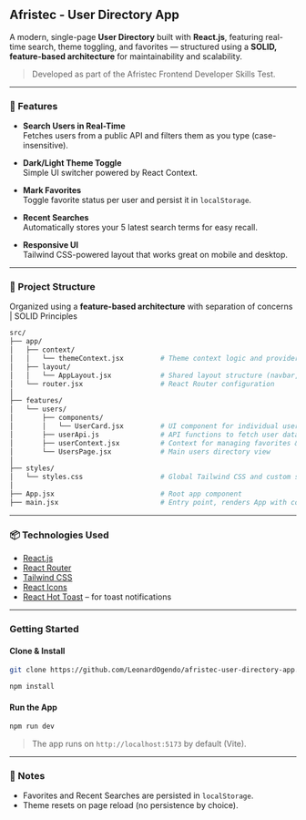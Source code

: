 ## Afristec - User Directory App

A modern, single-page **User Directory** built with **React.js**, featuring real-time search, theme toggling, and favorites — structured using a **SOLID, feature-based architecture** for maintainability and scalability.

> Developed as part of the Afristec Frontend Developer Skills Test.

---

### 🚀 Features

- **Search Users in Real-Time**  
  Fetches users from a public API and filters them as you type (case-insensitive).
  
- **Dark/Light Theme Toggle**  
  Simple UI switcher powered by React Context.

- **Mark Favorites**  
  Toggle favorite status per user and persist it in `localStorage`.

- **Recent Searches**  
  Automatically stores your 5 latest search terms for easy recall.

- **Responsive UI**  
  Tailwind CSS-powered layout that works great on mobile and desktop.

---

### 📁 Project Structure

Organized using a **feature-based architecture** with separation of concerns | SOLID Principles

```bash
src/
├── app/
│   ├── context/
│   │   └── themeContext.jsx         # Theme context logic and provider
│   ├── layout/
│   │   └── AppLayout.jsx            # Shared layout structure (navbar, footer, etc.)
│   └── router.jsx                   # React Router configuration
│
├── features/
│   └── users/
│       ├── components/
│       │   └── UserCard.jsx         # UI component for individual user display
│       ├── userApi.js               # API functions to fetch user data
│       ├── userContext.jsx          # Context for managing favorites & recent searches
│       └── UsersPage.jsx            # Main users directory view
│
├── styles/
│   └── styles.css                   # Global Tailwind CSS and custom styles
│
├── App.jsx                          # Root app component
├── main.jsx                         # Entry point, renders App with context providers
```


---

### 📦 Technologies Used

- [React.js](https://react.dev/)
- [React Router](https://reactrouter.com/)
- [Tailwind CSS](https://tailwindcss.com/)
- [React Icons](https://react-icons.github.io/react-icons/)
- [React Hot Toast](https://react-hot-toast.com/) – for toast notifications


---

### Getting Started

#### Clone & Install

```bash
git clone https://github.com/LeonardOgendo/afristec-user-directory-app.git

npm install
```


#### Run the App

```bash
npm run dev
```

> The app runs on `http://localhost:5173` by default (Vite).


---

### 🧊 Notes

- Favorites and Recent Searches are persisted in `localStorage`.
- Theme resets on page reload (no persistence by choice).



